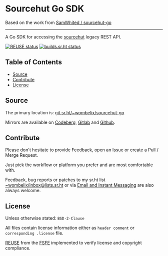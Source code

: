 <!--
    SPDX-FileCopyrightText: 2024 Dominik Wombacher <dominik@wombacher.cc>
    SPDX-FileCopyrightText: 2019 The SourceHut API Contributors

    SPDX-License-Identifier: BSD-2-Clause
-->

# Sourcehut Go SDK

Based on the work from [SamWhited / sourcehut-go](https://codeberg.org/SamWhited/sourcehut-go)

---

A Go SDK for accessing the [sourcehut](https://sr.ht) legacy REST API.

[![REUSE status](https://api.reuse.software/badge/git.sr.ht/~wombelix/sourcehut-go)](https://api.reuse.software/info/git.sr.ht/~wombelix/sourcehut-go)
[![builds.sr.ht status](https://builds.sr.ht/~wombelix/sourcehut-go.svg)](https://builds.sr.ht/~wombelix/sourcehut-go?)

## Table of Contents

* [Source](#source)
* [Contribute](#contribute)
* [License](#license)

## Source

The primary location is:
[git.sr.ht/~wombelix/sourcehut-go](https://git.sr.ht/~wombelix/sourcehut-go)

Mirrors are available on
[Codeberg](https://codeberg.org/wombelix/sourcehut-go),
[Gitlab](https://gitlab.com/wombelix/sourcehut-go)
and
[Github](https://github.com/wombelix/sourcehut-go).

## Contribute

Please don't hesitate to provide Feedback,
open an Issue or create a Pull / Merge Request.

Just pick the workflow or platform you prefer and are most comfortable with.

Feedback, bug reports or patches to my sr.ht list
[~wombelix/inbox@lists.sr.ht](https://lists.sr.ht/~wombelix/inbox) or via
[Email and Instant Messaging](https://dominik.wombacher.cc/pages/contact.html)
are also always welcome.

## License

Unless otherwise stated: `BSD-2-Clause`

All files contain license information either as
`header comment` or `corresponding .license` file.

[REUSE](https://reuse.software) from the [FSFE](https://fsfe.org/)
implemented to verify license and copyright compliance.
